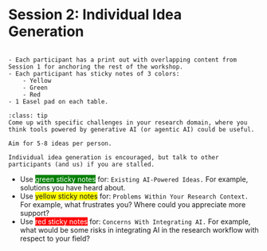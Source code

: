 # Session 2: Individual Idea Generation
```{include} ../timers/timer-15-minutes.md

```

```{admonition} Prerequisites
- Each participant has a print out with overlapping content from Session 1 for anchoring the rest of the workshop.
- Each participant has sticky notes of 3 colors:
    - Yellow
    - Green
    - Red
- 1 Easel pad on each table.
```

```{admonition} Goal
:class: tip
Come up with specific challenges in your research domain, where you think tools powered by generative AI (or agentic AI) could be useful.

Aim for 5-8 ideas per person.

Individual idea generation is encouraged, but talk to other participants (and us) if you are stalled.
```

* Use <span style="background-color:green;color:white;">green sticky notes</span> for: `Existing AI-Powered Ideas.` For example, solutions you have heard about. 
* Use <span style="background-color:yellow;">yellow sticky notes</span> for: `Problems Within Your Research Context.` For example, what frustrates you? Where could you appreciate more support? 
* Use <span style="background-color:red;color:white;">red sticky notes</span> for: `Concerns With Integrating AI.` For example, what would be some risks in integrating AI in the research workflow with respect to your field? 

